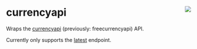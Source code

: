 # currencyapi [<img src="https://img.shields.io/crates/v/currencyapi" align="right" />](https://crates.io/crates/currencyapi)

Wraps the [currencyapi](https://currencyapi.com) (previously: freecurrencyapi) API.

Currently only supports the [latest](https://currencyapi.com/docs/latest) endpoint.

